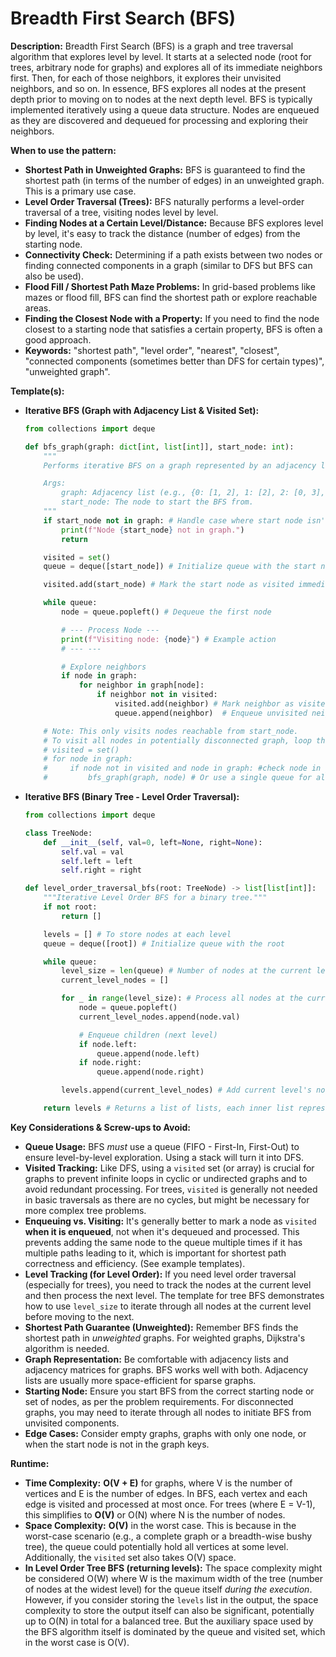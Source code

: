 # Breadth First Search (BFS)

**Description:**
Breadth First Search (BFS) is a graph and tree traversal algorithm that explores level by level. It starts at a selected node (root for trees, arbitrary node for graphs) and explores all of its immediate neighbors first. Then, for each of those neighbors, it explores their unvisited neighbors, and so on. In essence, BFS explores all nodes at the present depth prior to moving on to nodes at the next depth level. BFS is typically implemented iteratively using a queue data structure. Nodes are enqueued as they are discovered and dequeued for processing and exploring their neighbors.

**When to use the pattern:**
- **Shortest Path in Unweighted Graphs:** BFS is guaranteed to find the shortest path (in terms of the number of edges) in an unweighted graph. This is a primary use case.
- **Level Order Traversal (Trees):** BFS naturally performs a level-order traversal of a tree, visiting nodes level by level.
- **Finding Nodes at a Certain Level/Distance:** Because BFS explores level by level, it's easy to track the distance (number of edges) from the starting node.
- **Connectivity Check:** Determining if a path exists between two nodes or finding connected components in a graph (similar to DFS but BFS can also be used).
- **Flood Fill / Shortest Path Maze Problems:**  In grid-based problems like mazes or flood fill, BFS can find the shortest path or explore reachable areas.
- **Finding the Closest Node with a Property:** If you need to find the node closest to a starting node that satisfies a certain property, BFS is often a good approach.
- **Keywords:** "shortest path", "level order", "nearest", "closest", "connected components (sometimes better than DFS for certain types)", "unweighted graph".

**Template(s):**
- **Iterative BFS (Graph with Adjacency List & Visited Set):**

  ```python
  from collections import deque

  def bfs_graph(graph: dict[int, list[int]], start_node: int):
      """
      Performs iterative BFS on a graph represented by an adjacency list.

      Args:
          graph: Adjacency list (e.g., {0: [1, 2], 1: [2], 2: [0, 3], 3: [3]})
          start_node: The node to start the BFS from.
      """
      if start_node not in graph: # Handle case where start node isn't in graph keys
          print(f"Node {start_node} not in graph.")
          return

      visited = set()
      queue = deque([start_node]) # Initialize queue with the start node

      visited.add(start_node) # Mark the start node as visited immediately

      while queue:
          node = queue.popleft() # Dequeue the first node

          # --- Process Node ---
          print(f"Visiting node: {node}") # Example action
          # --- ---

          # Explore neighbors
          if node in graph:
              for neighbor in graph[node]:
                  if neighbor not in visited:
                      visited.add(neighbor) # Mark neighbor as visited when enqueued
                      queue.append(neighbor)  # Enqueue unvisited neighbors

      # Note: This only visits nodes reachable from start_node.
      # To visit all nodes in potentially disconnected graph, loop through all nodes:
      # visited = set()
      # for node in graph:
      #     if node not in visited and node in graph: #check node in graph keys
      #         bfs_graph(graph, node) # Or use a single queue for all components
  ```

- **Iterative BFS (Binary Tree - Level Order Traversal):**

  ```python
  from collections import deque

  class TreeNode:
      def __init__(self, val=0, left=None, right=None):
          self.val = val
          self.left = left
          self.right = right

  def level_order_traversal_bfs(root: TreeNode) -> list[list[int]]:
      """Iterative Level Order BFS for a binary tree."""
      if not root:
          return []

      levels = [] # To store nodes at each level
      queue = deque([root]) # Initialize queue with the root

      while queue:
          level_size = len(queue) # Number of nodes at the current level
          current_level_nodes = []

          for _ in range(level_size): # Process all nodes at the current level
              node = queue.popleft()
              current_level_nodes.append(node.val)

              # Enqueue children (next level)
              if node.left:
                  queue.append(node.left)
              if node.right:
                  queue.append(node.right)

          levels.append(current_level_nodes) # Add current level's nodes to result

      return levels # Returns a list of lists, each inner list representing a level.
  ```

**Key Considerations & Screw-ups to Avoid:**
- **Queue Usage:** BFS *must* use a queue (FIFO - First-In, First-Out) to ensure level-by-level exploration. Using a stack will turn it into DFS.
- **Visited Tracking:** Like DFS, using a `visited` set (or array) is crucial for graphs to prevent infinite loops in cyclic or undirected graphs and to avoid redundant processing. For trees, `visited` is generally not needed in basic traversals as there are no cycles, but might be necessary for more complex tree problems.
- **Enqueuing vs. Visiting:** It's generally better to mark a node as `visited` **when it is enqueued**, not when it's dequeued and processed. This prevents adding the same node to the queue multiple times if it has multiple paths leading to it, which is important for shortest path correctness and efficiency. (See example templates).
- **Level Tracking (for Level Order):** If you need level order traversal (especially for trees), you need to track the nodes at the current level and then process the next level.  The template for tree BFS demonstrates how to use `level_size` to iterate through all nodes at the current level before moving to the next.
- **Shortest Path Guarantee (Unweighted):** Remember BFS finds the shortest path in *unweighted* graphs. For weighted graphs, Dijkstra's algorithm is needed.
- **Graph Representation:** Be comfortable with adjacency lists and adjacency matrices for graphs. BFS works well with both. Adjacency lists are usually more space-efficient for sparse graphs.
- **Starting Node:**  Ensure you start BFS from the correct starting node or set of nodes, as per the problem requirements. For disconnected graphs, you may need to iterate through all nodes to initiate BFS from unvisited components.
- **Edge Cases:** Consider empty graphs, graphs with only one node, or when the start node is not in the graph keys.

**Runtime:**
- **Time Complexity:** **O(V + E)** for graphs, where V is the number of vertices and E is the number of edges. In BFS, each vertex and each edge is visited and processed at most once. For trees (where E = V-1), this simplifies to **O(V)** or O(N) where N is the number of nodes.
- **Space Complexity:** **O(V)** in the worst case. This is because in the worst-case scenario (e.g., a complete graph or a breadth-wise bushy tree), the queue could potentially hold all vertices at some level. Additionally, the `visited` set also takes O(V) space.
- **In Level Order Tree BFS (returning levels):** The space complexity might be considered O(W) where W is the maximum width of the tree (number of nodes at the widest level) for the queue itself *during the execution*. However, if you consider storing the `levels` list in the output, the space complexity to store the output itself can also be significant, potentially up to O(N) in total for a balanced tree. But the auxiliary space used by the BFS algorithm itself is dominated by the queue and visited set, which in the worst case is O(V).